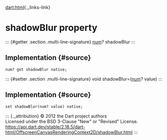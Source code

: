 [dart:html](../../dart-html/dart-html-library){._links-link}

shadowBlur property
===================

::: {#getter .section .multi-line-signature}
[num](../../dart-core/num-class)? shadowBlur
:::

Implementation {#source}
--------------

``` {.language-dart data-language="dart"}
num? get shadowBlur native;
```

::: {#setter .section .multi-line-signature}
void shadowBlur=([num](../../dart-core/num-class)? value)
:::

Implementation {#source}
--------------

``` {.language-dart data-language="dart"}
set shadowBlur(num? value) native;
```

::: {._attribution}
© 2012 the Dart project authors\
Licensed under the BSD 3-Clause \"New\" or \"Revised\" License.\
<https://api.dart.dev/stable/2.18.5/dart-html/OffscreenCanvasRenderingContext2D/shadowBlur.html>
:::
